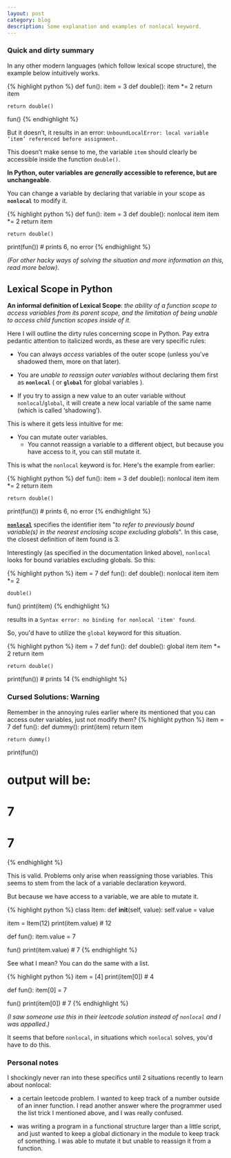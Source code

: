 ```yaml
---
layout: post
category: blog
description: Some explanation and examples of nonlocal keyword.
---
```


<!-- # Lexical Scope in Python, and the keywords ``global`` and ``nonlocal`` -->

### Quick and dirty summary

In any other modern languages (which follow lexical scope structure), the example below intuitively works.

{% highlight python %}
def fun():
	item = 3
	def double():
		item *= 2
		return item
		
	return double()

fun()
{% endhighlight %}


But it doesn’t, it results in an error: ``UnboundLocalError: local variable ‘item’ referenced before assignment.``

This doesn’t make sense to me, the variable ``item`` should clearly be accessible inside the function ``double()``.

**In Python, outer variables are *generally* accessible to reference, but are unchangeable**.

You can change a variable by declaring that variable in your scope as **``nonlocal``** to modify it.

{% highlight python %}
def fun():
	item = 3
	def double():
		nonlocal item
		item *= 2
		return item
		
	return double()

print(fun()) # prints 6, no error
{% endhighlight %}

*(For other hacky ways of solving the situation and more information on this, read more below).*

## Lexical Scope in Python

**An informal definition of Lexical Scope**: *the ability of a function scope to access variables from its parent scope, and the limitation of being unable to access child function scopes inside of it.*

Here I will outline the dirty rules concerning scope in Python. Pay extra pedantic attention to italicized words, as these are very specific rules:

- You can always *access* variables of the outer scope (unless you've shadowed them, more on that later).

- You are *unable to reassign outer variables* without declaring them first as **``nonlocal``** ( or **``global``** for global variables ).

- If you try to assign a new value to an outer variable without ``nonlocal``/``global``, it will create a new local variable of the same name (which is called ‘shadowing’).

This is where it gets less intuitive for me:

- You can mutate outer variables.
	- You cannot reassign a variable to a different object, but because you have access to it, you can still mutate it.

This is what the ``nonlocal`` keyword is for. Here's the example from earlier:

{% highlight python %}
def fun():
	item = 3
	def double():
		nonlocal item
		item *= 2
		return item
		
	return double()

print(fun()) # prints 6, no error
{% endhighlight %}

[**``nonlocal``**](https://docs.python.org/3/reference/simple_stmts.html#the-nonlocal-statement) specifies the identifier item "*to refer to previously bound variable(s) in the nearest enclosing scope excluding globals*". In this case, the closest definition of item found is 3.

Interestingly (as specified in the documentation linked above), ``nonlocal`` looks for bound variables excluding globals. So this:

{% highlight python %}
item = 7
def fun():
	def double():
		nonlocal item
		item *= 2
	
	double()

fun()
print(item)
{% endhighlight %}

results in a ``Syntax error: no binding for nonlocal 'item' found``.

So, you'd have to utilize the ``global`` keyword for this situation.

{% highlight python %}
item = 7
def fun():
	def double():
		global item
		item *= 2
		return item
		
	return double()
	
print(fun()) # prints 14
{% endhighlight %}

### Cursed Solutions: Warning
Remember in the annoying rules earlier where its mentioned that you can access outer variables, just not modify them?
{% highlight python %}
item = 7
def fun():
	def dummy():
		print(item)
		return item
	
	return dummy()

print(fun())
# output will be:
# 7
# 7
{% endhighlight %}

This is valid. Problems only arise when reassigning those variables. This seems to stem from the lack of a variable declaration keyword.

But because we have access to a variable, we are able to mutate it.

{% highlight python %}
class Item:
	def __init__(self, value):
		self.value = value

item = Item(12)
print(item.value) # 12

def fun():
	item.value = 7
	
fun()
print(item.value) # 7
{% endhighlight %}

See what I mean? You can do the same with a list.

{% highlight python %}
item = [4]
print(item[0]) # 4

def fun():
	item[0] = 7

fun()
print(item[0]) # 7
{% endhighlight %}

*(I saw someone use this in their leetcode solution instead of ``nonlocal`` and I was appalled.)*

It seems that before ``nonlocal``, in situations which ``nonlocal`` solves, you'd have to do this.

### Personal notes

I shockingly never ran into these specifics until 2 situations recently to learn about nonlocal:

- a certain leetcode problem. I wanted to keep track of a number outside of an inner function. I read another  answer where the programmer used the list trick I mentioned above, and I was really confused.

- was writing a program in a functional structure larger than a little script, and just wanted to keep a global dictionary in the module to keep track of something. I was able to mutate it but unable to reassign it from a function.
